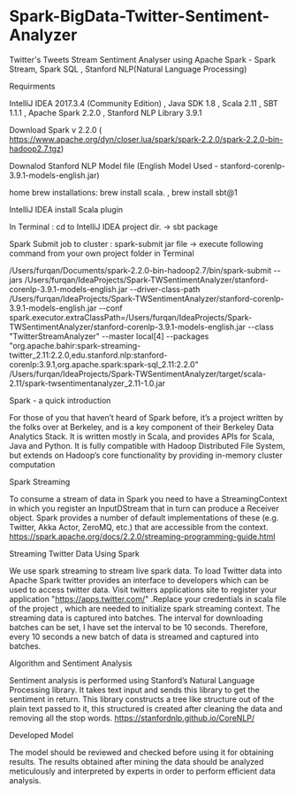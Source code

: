 
# Spark-BigData-Twitter-Sentiment-Analyzer

Twitter's Tweets Stream Sentiment Analyser using Apache Spark - Spark Stream, Spark SQL , Stanford NLP(Natural Language Processing)

Requirments

IntelliJ IDEA 2017.3.4 (Community Edition) , Java SDK 1.8 , Scala 2.11 , SBT 1.1.1 , Apache Spark 2.2.0 , Stanford NLP Library 3.9.1

Download Spark v 2.2.0 ( https://www.apache.org/dyn/closer.lua/spark/spark-2.2.0/spark-2.2.0-bin-hadoop2.7.tgz)

Downalod Stanford NLP Model file (English Model Used - stanford-corenlp-3.9.1-models-english.jar)

home brew installations: brew install scala.  , brew install sbt@1

IntelliJ IDEA install Scala plugin

In Terminal : cd to IntelliJ IDEA project dir. -> sbt package

Spark Submit job to cluster : spark-submit jar file ->  execute following command from your own project folder in Terminal

/Users/furqan/Documents/spark-2.2.0-bin-hadoop2.7/bin/spark-submit --jars /Users/furqan/IdeaProjects/Spark-TWSentimentAnalyzer/stanford-corenlp-3.9.1-models-english.jar --driver-class-path /Users/furqan/IdeaProjects/Spark-TWSentimentAnalyzer/stanford-corenlp-3.9.1-models-english.jar --conf spark.executor.extraClassPath=/Users/furqan/IdeaProjects/Spark-TWSentimentAnalyzer/stanford-corenlp-3.9.1-models-english.jar --class "TwitterStreamAnalyzer" --master local[4] --packages "org.apache.bahir:spark-streaming-twitter_2.11:2.2.0,edu.stanford.nlp:stanford-corenlp:3.9.1,org.apache.spark:spark-sql_2.11:2.2.0" /Users/furqan/IdeaProjects/Spark-TWSentimentAnalyzer/target/scala-2.11/spark-twsentimentanalyzer_2.11-1.0.jar



Spark - a quick introduction

For those of you that haven’t heard of Spark before, it’s a project written by the folks over at Berkeley, and is a key component of their Berkeley Data Analytics Stack. It is written mostly in Scala, and provides APIs for Scala, Java and Python. It is fully compatible with Hadoop Distributed File System, but extends on Hadoop’s core functionality by providing in-memory cluster computation


Spark Streaming

To consume a stream of data in Spark you need to have a StreamingContext in which you register an InputDStream that in turn can produce a Receiver object. Spark provides a number of default implementations of these (e.g. Twitter, Akka Actor, ZeroMQ, etc.) that are accessible from the context.
https://spark.apache.org/docs/2.2.0/streaming-programming-guide.html

Streaming Twitter Data Using Spark

We use spark streaming to stream live spark data. To load Twitter data into Apache Spark twitter provides an interface to developers which can be used to access twitter data. Visit twitters applications site to register your application "https://apps.twitter.com/"  .Replace your credentials in scala file of the project ,  which are needed to initialize spark streaming context.
The streaming data is captured into batches. The interval for downloading batches can be set, I have set the interval to be 10 seconds. Therefore, every 10 seconds a new batch of data is streamed and captured into batches.

Algorithm and Sentiment Analysis

Sentiment analysis is performed using Stanford’s Natural Language Processing library. It takes text input and sends this library to get the sentiment in return. This library constructs a tree like structure out of the plain text passed to it, this structured is created after cleaning the data and removing all the stop words.
https://stanfordnlp.github.io/CoreNLP/

Developed Model

The model should be reviewed and checked before using it for obtaining results. The results obtained after mining the data should be analyzed meticulously and interpreted by experts in order to perform efficient data analysis.
